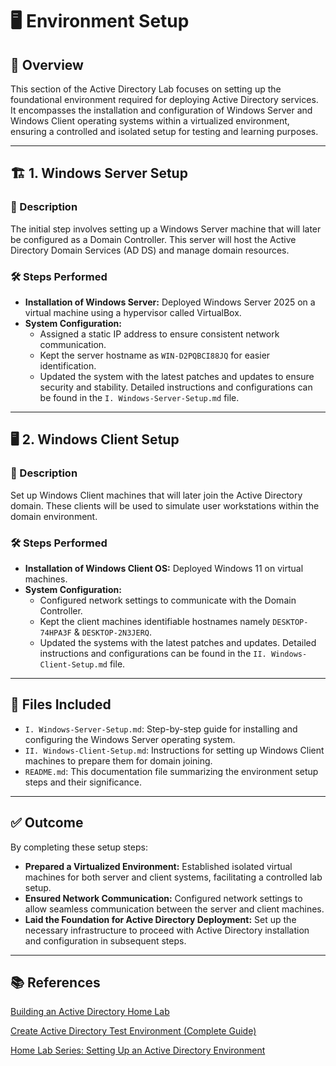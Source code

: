 # 🖥️ Environment Setup

## 📘 Overview

This section of the Active Directory Lab focuses on setting up the foundational environment required for deploying Active Directory services. It encompasses the installation and configuration of Windows Server and Windows Client operating systems within a virtualized environment, ensuring a controlled and isolated setup for testing and learning purposes.

---

## 🏗️ 1. Windows Server Setup

### 📝 Description

The initial step involves setting up a Windows Server machine that will later be configured as a Domain Controller. This server will host the Active Directory Domain Services (AD DS) and manage domain resources.

### 🛠️ Steps Performed

- **Installation of Windows Server:** Deployed Windows Server 2025 on a virtual machine using a hypervisor called VirtualBox.
- **System Configuration:**
  - Assigned a static IP address to ensure consistent network communication.
  - Kept the server hostname as `WIN-D2PQBCI88JQ` for easier identification.
  - Updated the system with the latest patches and updates to ensure security and stability.
Detailed instructions and configurations can be found in the `I. Windows-Server-Setup.md` file.

---

## 🖥️ 2. Windows Client Setup

### 📝 Description

Set up Windows Client machines that will later join the Active Directory domain. These clients will be used to simulate user workstations within the domain environment.

### 🛠️ Steps Performed

- **Installation of Windows Client OS:** Deployed Windows 11 on virtual machines.
- **System Configuration:**
  - Configured network settings to communicate with the Domain Controller.
  - Kept the client machines identifiable hostnames namely `DESKTOP-74HPA3F` & `DESKTOP-2N3JERQ`.
  - Updated the systems with the latest patches and updates.
Detailed instructions and configurations can be found in the `II. Windows-Client-Setup.md` file.

---

## 📂 Files Included

- `I. Windows-Server-Setup.md`: Step-by-step guide for installing and configuring the Windows Server operating system.
- `II. Windows-Client-Setup.md`: Instructions for setting up Windows Client machines to prepare them for domain joining.
- `README.md`: This documentation file summarizing the environment setup steps and their significance.

---

## ✅ Outcome

By completing these setup steps:
- **Prepared a Virtualized Environment:** Established isolated virtual machines for both server and client systems, facilitating a controlled lab setup.
- **Ensured Network Communication:** Configured network settings to allow seamless communication between the server and client machines.
- **Laid the Foundation for Active Directory Deployment:** Set up the necessary infrastructure to proceed with Active Directory installation and configuration in subsequent steps.

---

## 📚 References

[Building an Active Directory Home Lab](https://medium.com/@gwenilorac/empowering-your-learning-journey-building-an-active-directory-home-lab-807c436a7f04)

[Create Active Directory Test Environment (Complete Guide)](https://activedirectorypro.com/create-active-directory-test-environment/)

[Home Lab Series: Setting Up an Active Directory Environment](https://medium.com/@josegpach/home-lab-series-setting-up-an-active-directory-environment-19a3fc938463)
